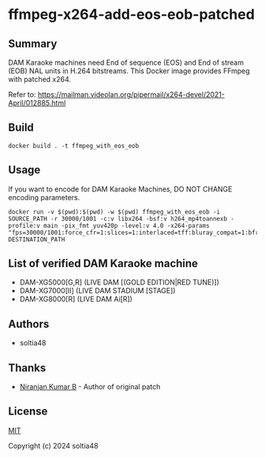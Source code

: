 # ffmpeg-x264-add-eos-eob-patched

## Summary

DAM Karaoke machines need End of sequence (EOS) and End of stream (EOB) NAL units in H.264 bitstreams. This Docker image provides FFmpeg with patched x264.

Refer to: https://mailman.videolan.org/pipermail/x264-devel/2021-April/012885.html

## Build

```
docker build . -t ffmpeg_with_eos_eob
```

## Usage

If you want to encode for DAM Karaoke Machines, DO NOT CHANGE encoding parameters.

```
docker run -v $(pwd):$(pwd) -w $(pwd) ffmpeg_with_eos_eob -i SOURCE_PATH -r 30000/1001 -c:v libx264 -bsf:v h264_mp4toannexb -profile:v main -pix_fmt yuv420p -level:v 4.0 -x264-params "fps=30000/1001:force_cfr=1:slices=1:interlaced=tff:bluray_compat=1:bframes=2:opengop=0:keyint=15:keyint_min=15:scenecut=-1:rc=cbr:bitrate=8000:vbv_maxrate=8000:vbv_bufsize=8000:nal_hrd=cbr:eob=1:eos=1" DESTINATION_PATH
```

## List of verified DAM Karaoke machine

- DAM-XG5000[G,R] (LIVE DAM [(GOLD EDITION|RED TUNE)])
- DAM-XG7000[Ⅱ] (LIVE DAM STADIUM [STAGE])
- DAM-XG8000[R] (LIVE DAM Ai[R])

## Authors

- soltia48

## Thanks

- [Niranjan Kumar B](mailto:niranjan@multicorewareinc.com) - Author of original patch

## License

[MIT](https://opensource.org/licenses/MIT)

Copyright (c) 2024 soltia48
